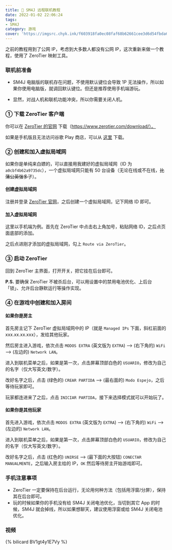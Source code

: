 ```yaml
---
title: 🍄 SM4J 远程联机教程
date: 2022-01-02 22:06:24
tags: 
- SM4J
category: 游戏
cover: 'https://imgsrc.chyk.ink/f603918fa0ec08faf68b62661cee3d6d54fbda6c.webp'
---
```


之前的教程用到了公网 IP，考虑到大多数人都没有公网 IP，这次重新来做一个教程，使用了 ZeroTier 映射工具。

### 联机前准备

- SM4J 电脑版的联机存在问题，不使用默认键位会导致 1P 无法操作，所以如果你使用电脑版，就调回默认键位。但还是推荐使用手机端游玩。

- 显然，对战人机和联机功能冲突，所以你需要关闭人机。

### ① 下载 ZeroTier 客户端

你可以在 [ZeroTier 的官网](https://www.zerotier.com) 下载（https://www.zerotier.com/download/）。

如果是手机版且无法访问谷歌 Play 商店，可以从 [这里](https://pan.yidaozhan.gq/ali/%E5%AE%89%E5%8D%93%E8%BD%AF%E4%BB%B6/ZeroTier%20One_v1.8.1-1_apkpure.com.apk) 下载。

### ② 创建和加入虚拟局域网

如果你是单纯来白嫖的，可以直接用我建好的虚拟局域网（ID 为 ``a0cbf4b62a9735dc``），一个虚拟局域网只能有 50 台设备（无论在线或不在线，~~比蒲公英强多了~~）。

#### 创建虚拟局域网

注册并登录 [ZeroTier 官网](https://www.zerotier.com)，之后创建一个虚拟局域网，记下网络 ID 即可。

#### 加入虚拟局域网

这里以手机端为例。首先在 ZeroTier 中点击右上角加号，粘贴网络 ID，之后点页面底部的添加。

之后点进刚才添加的虚拟局域网，勾上 ``Route via ZeroTier``。

### ③ 启动 ZeroTier

回到 ZeroTier 主界面，打开开关，把它挂在后台即可。

**P.S.** 要确保 ZeroTier 不被杀后台，可以用设置中的禁用电池优化、上后台「锁」、允许后台静默运行等操作实现。

### ④ 在游戏中创建和加入房间

#### 如果你是房主

首先房主记下 ZeroTier 虚拟局域网中的 IP（就是 ``Managed IPs`` 下面，斜杠前面的 xxx.xx.xx.xxx），发给其他玩家。

然后房主进入游戏，依次点击 ``MODOS EXTRA`` (英文版为  ``EXTRA``) --> (右下角的) ``WiFi`` --> (左边的) ``Network LAN``。

进入到联机菜单之后，如果是第一次，点击屏幕顶部白色的 ``USUARIO``，修改为自己的名字（仅大写英文/数字）。

改好名字之后，点击 (绿色的) ``CREAR PARTIDA`` --> (最右面的) ``Modo Espejo``，之后等待玩家即可。

玩家都连进来了之后，点击 ``INICIAR PARTIDA``，接下来选择模式就可以开始玩了。

#### 如果你是其他玩家

首先进入游戏，依次点击 ``MODOS EXTRA`` (英文版为  ``EXTRA``) --> (右下角的) ``WiFi`` --> (左边的) ``Network LAN``。

进入到联机菜单之后，如果是第一次，点击屏幕顶部白色的 ``USUARIO``，修改为自己的名字（仅大写英文/数字）。

改好名字之后，点击 (红色的) ``UNIRSE`` --> (最下面的大按钮) ``CONECTAR MANUALMENTE``，之后输入房主给的 IP，``OK`` 然后等待房主开始游戏即可。

### 手机注意事项

- ZeroTier 一定要保持在后台运行，无论用何种方法（包括用浮窗/分屏），保持其在后台即可。
- 玩的时候如果你的手机没有给 SM4J 关闭电池优化，当切到其它 App 的时候，SM4J 就会掉线，所以如果想聊天，建议使用浮窗或给 SM4J 关闭电池优化。

### 视频

{% bilicard BV1gt4y1E7Vy %}
